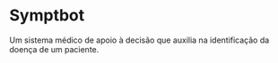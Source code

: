 # Symptbot
Um sistema médico de apoio à decisão que auxilia na identificação da doença de um paciente.
